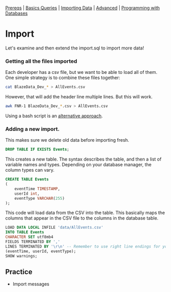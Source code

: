[Prereqs](https://github.com/REU-SOS/DataWrangling/blob/master/Prereqs.md#installing-mysql) | [Basics Queries](https://github.com/REU-SOS/DataWrangling/blob/master/BasicQueries.md#basic) | [Importing Data](https://github.com/REU-SOS/DataWrangling/blob/master/Import.md#import) | [Advanced](https://github.com/REU-SOS/DataWrangling/blob/master/Advanced.md#advanced) | [Programming with Databases](https://github.com/REU-SOS/DataWrangling/blob/master/Programming.md#programming)

# Import

Let's examine and then extend the import.sql to import more data!

### Getting all the files imported

Each developer has a csv file, but we want to be able to load all of them.
One simple strategy is to combine these files together:

```bash
cat BlazeData_Dev_* > AllEvents.csv
```

However, that will add the header line multiple lines. But this will work.

```bash
awk FNR-1 BlazeData_Dev_*.csv > AllEvents.csv
```

Using a bash script is an [alternative approach](https://stackoverflow.com/a/8539153/547112).

### Adding a new import.

This makes sure we delete old data before importing fresh.

```sql
DROP TABLE IF EXISTS Events;
```

This creates a new table. The syntax describes the table, and then a list of variable names and types. Depending on your database manager, the column types can vary.

```sql
CREATE TABLE Events
(
    eventTime TIMESTAMP, 
    userId int,
    eventType VARCHAR(255)
);
```

This code will load data from the CSV into the table. 
This basically maps the columns that appear in the CSV file to the columns in the database table.

```sql
LOAD DATA LOCAL INFILE 'data/AllEvents.csv' 
INTO TABLE Events
CHARACTER SET utf8mb4
FIELDS TERMINATED BY ','
LINES TERMINATED BY '\r\n' -- Remember to use right line endings for your system.
(eventTime, userId, eventType);
SHOW warnings;
```

## Practice

* Import messages
